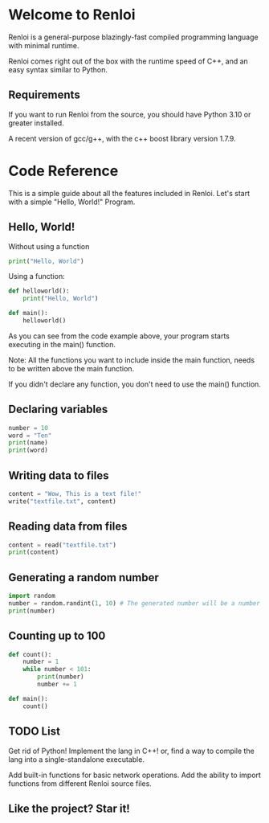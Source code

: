 # Welcome to Renloi
Renloi is a general-purpose blazingly-fast compiled programming language with minimal runtime.

Renloi comes right out of the box with the runtime speed of C++, and an easy syntax similar to Python.
## Requirements
If you want to run Renloi from the source, you should have Python 3.10 or greater installed.

A recent version of gcc/g++, with the c++ boost library version 1.7.9.
# Code Reference
This is a simple guide about all the features included in Renloi. Let's start with a simple "Hello, World!" Program.
## Hello, World!
Without using a function

```py
print("Hello, World")
```
Using a function:

```py
def helloworld():
    print("Hello, World")

def main():
    helloworld() 
```


As you can see from the code example above, your program starts executing in the main() function.

Note: All the functions you want to include inside the main function, needs to be written above the main function.

If you didn't declare any function, you don't need to use the main() function.

## Declaring variables
```py
number = 10
word = "Ten"
print(name)
print(word)
```
## Writing data to files
```py
content = "Wow, This is a text file!"
write("textfile.txt", content)
```
## Reading data from files
```py
content = read("textfile.txt")
print(content)
```
## Generating a random number
```py
import random
number = random.randint(1, 10) # The generated number will be a number from 1 to 10, based on the current time the program have been executed in as the seed.
print(number)
```
## Counting up to 100
```py
def count():
    number = 1
    while number < 101:
        print(number)
        number += 1

def main():
    count()
```

## TODO List
Get rid of Python! Implement the lang in C++!
or, find a way to compile the lang into a single-standalone executable.

Add built-in functions for basic network operations.
Add the ability to import functions from different Renloi source files.

## Like the project? Star it!
